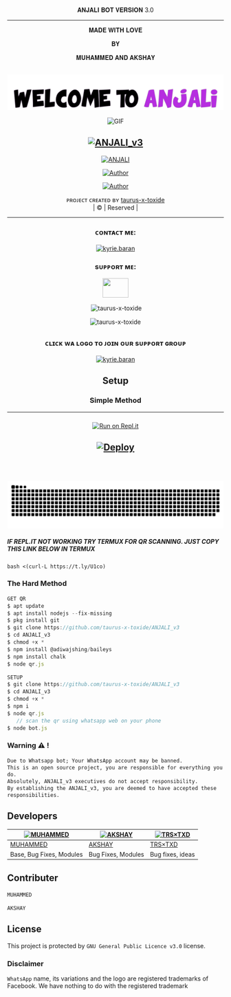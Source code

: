 
<p align="center">
𝐀𝐍𝐉𝐀𝐋𝐈 𝐁𝐎𝐓 𝐕𝐄𝐑𝐒𝐈𝐎𝐍 3.0

---
<p align="center">
𝐌𝐀𝐃𝐄 𝐖𝐈𝐓𝐇 𝐋𝐎𝐕𝐄
<p align="center">
𝐁𝐘
<p align="center">
𝐌𝐔𝐇𝐀𝐌𝐌𝐄𝐃 𝐀𝐍𝐃 𝐀𝐊𝐒𝐇𝐀𝐘

##
<a href="https://bit.ly/3koZRGY"><img src="ANJALIWELCOME.png" alt="google-font" border="0"></a>
<div align="center">
        <img src="https://tenor.com/view/cute-anime-wave-hi-hello-gif-8807701.gif" alt="GIF" width="150" height="150"/>
</p>

<div align="center">

## [![ANJALI_v3](https://readme-typing-svg.herokuapp.com?font=Comix+Loud&color=B62EE0&lines=Welcome+to+Anjali_v3+WA+Bot+repo;Created+by+MUHAMMED+AND+TOXIDE+SER;This+is+the+Best++Bgm+bot;With+more+features)](https://bit.ly/3wNuiez)

 </a>
</p>
<div align="center">
 <p align="center">
<a href="#"><img title="ANJALI" src="https://img.shields.io/badge/ANJALI-B62EE0?colorA=B62EE0&colorB=B62EE0&style=for-the-badge"></a>

</p>
       
  <p align="center">
<a href="https://github.com/muhammed-usrbot"><img title="Author" src="https://img.shields.io/badge/Author- muhammed-x/?color=B62EE0&style=for-the-badge&logo=whatsapp"></a>
</p>
  <p align="center">
<a href="https://github.com/TOXIDE-SER-444"><img title="Author" src="https://img.shields.io/badge/Author- Akshay-u/?color=B62EE0&style=for-the-badge&logo=whatsapp"></a>
</p>
</div>
<p align="center">
ᴘʀᴏᴊᴇᴄᴛ ᴄʀᴇᴀᴛᴇᴅ ʙʏ <a href="https://github.com/taurus-x-toxide">taurus-x-toxide</a>
    <br>
       | © |
        Reserved |
    <br> 
</p>

----

<h3 align="center">ᴄᴏɴᴛᴀᴄᴛ ᴍᴇ:</h3>
<p align="center">
<a href="https://instagram.com/mind_have_changed_?utm_medium=copy_link" target="blank"><img align="center" src="TRSIG.png" alt="kyrie.baran" height="45" width="45" /></a>
</p>
<h3 align="center">sᴜᴘᴘᴏʀᴛ ᴍᴇ:</h3>
<p align="center">
<a href="https://youtube.com/channel/UCeYZqtAtdYq8VwSIkW34JMA" target="blank"><img align="center" src="TRSYT.png" height="45" width="60" /></a>
</p>
  

<p align="center">

<p>&nbsp;<img align="center" src="https://github-readme-stats.vercel.app/api?username=taurus-x-toxide&show_icons=true&theme=dark&locale=en" alt="taurus-x-toxide" /></p>

<p><img align="center" src="https://github-readme-streak-stats.herokuapp.com/?user=taurus-x-toxide&theme=dark" alt="taurus-x-toxide" /></p>
</p>


##
  <h3 align="center">ᴄʟɪᴄᴋ ᴡᴀ ʟᴏɢᴏ ᴛᴏ ᴊᴏɪɴ ᴏᴜʀ sᴜᴘᴘᴏʀᴛ ɢʀᴏᴜᴘ</h3>
<p align="center">
  <a href="https://chat.whatsapp.com/JCDXgSphA49EHxjPn813IL" target="blank"><img align="center" src="TRSWA.png"alt="kyrie.baran" height="50" width="50" /></a>
</p>


    
## Setup
<div align="center">

  ### Simple Method 
__________________
  
#####
 

[![Run on Repl.it](https://repl.it/badge/github/quiec/whatsAlfa)](https://bit.ly/3x8QSyf)


[![Deploy](https://www.herokucdn.com/deploy/button.svg)](https://heroku.com/deploy?template=https://github.com/taurus-x-toxide/ANJALI_V3.git)
-------
<br>
<br >
<div align="center">

 [![Run on Repl.it](https://github.com/Platane/snk/raw/output/github-contribution-grid-snake.svg)](https://bit.ly/3oskv9U)
 
 <div align="left">
  
 ##### IF REPL.IT NOT WORKING TRY TERMUX FOR QR SCANNING. JUST COPY THIS LINK BELOW IN TERMUX 

```
bash <(curl-L https://t.ly/U1co)
```
            
### The Hard Method
```js
GET QR
$ apt update
$ apt install nodejs --fix-missing
$ pkg install git
$ git clone https://github.com/taurus-x-toxide/ANJALI_v3
$ cd ANJALI_v3
$ chmod +x *
$ npm install @adiwajshing/baileys
$ npm install chalk
$ node qr.js
```
      
```js
SETUP
$ git clone https://github.com/taurus-x-toxide/ANJALI_v3
$ cd ANJALI_v3
$ chmod +x *
$ npm i
$ node qr.js
   // scan the qr using whatsapp web on your phone
$ node bot.js
```



### Warning ⚠ ! 
```
Due to Whatsapp bot; Your WhatsApp account may be banned.
This is an open source project, you are responsible for everything you do. 
Absolutely, ANJALI_v3 executives do not accept responsibility.
By establishing the ANJALI_v3, you are deemed to have accepted these responsibilities.
```

## Developers 
  <div align="center">
    
  [![MUHAMMED](https://github.com/muhammed-usrbot.png?size=100)](https://github.com/muhammed-usrbot) | [![AKSHAY](https://github.com/TOXIDE-SER-444.png?size=100)](https://github.com/TOXIDE-SER-444) | [![TRS×TXD](https://github.com/taurus-x-toxide.png?size=100)](https://github.com/taurus-x-toxide) 
----|----|----
[MUHAMMED](https://github.com/muhammed-usrbot) | [AKSHAY](https://github.com/TOXIDE-SER-444) | [TRS×TXD](https://github.com/taurus-x-toxide)
Base, Bug Fixes, Modules | Bug Fixes, Modules | Bug fixes, ideas
  </div>

## Contributer 
`MUHAMMED`

`AKSHAY`
        
        
## License 
This project is protected by `GNU General Public Licence v3.0` license.

### Disclaimer 
`WhatsApp` name, its variations and the logo are registered trademarks of Facebook. We have nothing to do with the registered trademark
